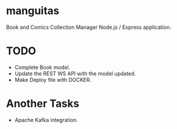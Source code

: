 # manguitas
Book and Comics Collection Manager Node.js / Express application.

# TODO
- Complete Book model.
- Update the REST WS API with the model updated.
- Make Deploy file with DOCKER.

# Another Tasks
- Apache Kafka integration.
